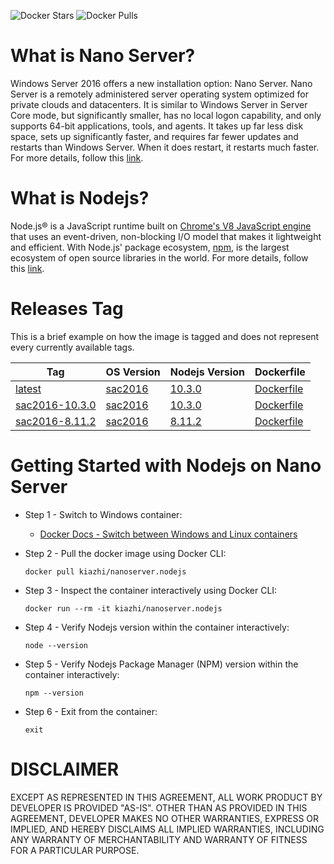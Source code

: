 <!-- Docker Hub Stars and Pulls Counter -->
![Docker Stars](https://img.shields.io/docker/stars/kiazhi/nanoserver.nodejs.svg) ![Docker Pulls](https://img.shields.io/docker/pulls/kiazhi/nanoserver.nodejs.svg)
<!-- Docker Hub Stars and Pulls Counter -->

# What is Nano Server?

Windows Server 2016 offers a new installation option: Nano Server. Nano Server is a remotely administered server operating system optimized for private clouds and datacenters. It is similar to Windows Server in Server Core mode, but significantly smaller, has no local logon capability, and only supports 64-bit applications, tools, and agents. It takes up far less disk space, sets up significantly faster, and requires far fewer updates and restarts than Windows Server. When it does restart, it restarts much faster. For more details, follow this [link](https://docs.microsoft.com/en-us/windows-server/get-started/getting-started-with-nano-server).

# What is Nodejs?

Node.js® is a JavaScript runtime built on [Chrome's V8 JavaScript engine](https://developers.google.com/v8/) that uses an event-driven, non-blocking I/O model that makes it lightweight and efficient. With Node.js' package ecosystem, [npm](https://www.npmjs.com/), is the largest ecosystem of open source libraries in the world. For more details, follow this [link](https://nodejs.org/en/about/).

# Releases Tag

This is a brief example on how the image is tagged and does not represent every currently available tags.

| Tag | OS Version | Nodejs Version | Dockerfile |
| -- | -- | -- | -- |
| [latest](https://hub.docker.com/r/kiazhi/nanoserver.nodejs/tags/) | [sac2016](https://hub.docker.com/r/microsoft/nanoserver/) | [10.3.0](https://nodejs.org/dist/v10.3.0/) | [Dockerfile](https://github.com/kiazhi/Windows-Containers/tree/master/dockerfiles/nanoserver/nodejs/sac2016-10.3.0/Dockerfile) |
| [sac2016-10.3.0](https://hub.docker.com/r/kiazhi/nanoserver.nodejs/tags/) | [sac2016](https://hub.docker.com/r/microsoft/nanoserver/) | [10.3.0](https://nodejs.org/dist/v10.3.0/) | [Dockerfile](https://github.com/kiazhi/Windows-Containers/tree/master/dockerfiles/nanoserver/nodejs/sac2016-10.3.0/Dockerfile) |
| [sac2016-8.11.2](https://hub.docker.com/r/kiazhi/nanoserver.nodejs/tags/) | [sac2016](https://hub.docker.com/r/microsoft/nanoserver/) | [8.11.2](https://nodejs.org/dist/v8.11.2/) | [Dockerfile](https://github.com/kiazhi/Windows-Containers/tree/master/dockerfiles/nanoserver/nodejs/sac2016-8.11.2/Dockerfile) |

# Getting Started with Nodejs on Nano Server

- Step 1 - Switch to Windows container:
    - [Docker Docs - Switch between Windows and Linux containers](https://docs.docker.com/docker-for-windows/#switch-between-windows-and-linux-containers)


- Step 2 - Pull the docker image using Docker CLI:

    ```shell
    docker pull kiazhi/nanoserver.nodejs
    ```


- Step 3 - Inspect the container interactively using Docker CLI:

    ```shell
    docker run --rm -it kiazhi/nanoserver.nodejs
    ```


- Step 4 - Verify Nodejs version within the container interactively:

    ```shell
    node --version
    ```


- Step 5 - Verify Nodejs Package Manager (NPM) version within the container interactively:

    ```shell
    npm --version
    ```


- Step 6 - Exit from the container:

    ```shell
    exit
    ```


# DISCLAIMER

EXCEPT AS REPRESENTED IN THIS AGREEMENT, ALL WORK PRODUCT BY DEVELOPER IS PROVIDED "AS-IS". OTHER THAN AS PROVIDED IN THIS AGREEMENT, DEVELOPER MAKES NO OTHER WARRANTIES, EXPRESS OR IMPLIED, AND HEREBY DISCLAIMS ALL IMPLIED WARRANTIES, INCLUDING ANY WARRANTY OF MERCHANTABILITY AND WARRANTY OF FITNESS FOR A PARTICULAR PURPOSE.
